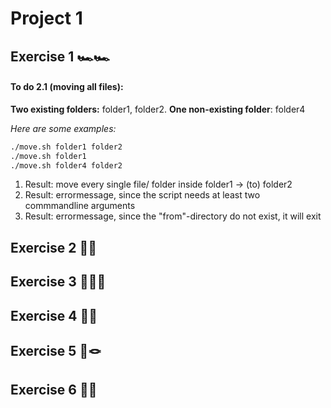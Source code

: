# Project 1

## Exercise 1 🏎🏎

#### To do 2.1 (moving all files):
**Two existing folders:** folder1, folder2. **One non-existing folder**: folder4

*Here are some examples:*

```bash
./move.sh folder1 folder2 
./move.sh folder1
./move.sh folder4 folder2
```
  1. Result: move every single file/ folder inside folder1 -> (to) folder2
  2. Result: errormessage, since the script needs at least two commmandline arguments
  3. Result: errormessage, since the "from"-directory do not exist, it will exit


## Exercise 2 👞👢

## Exercise 3 🙅🏼❌

## Exercise 4 🌉🌁

## Exercise 5 🤠🪢

## Exercise 6 🗾🧭






